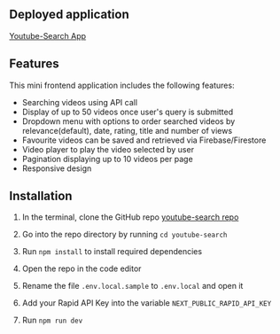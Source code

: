 ## Deployed application
[Youtube-Search App](https://youtube-search-psi.vercel.app/)

## Features
This mini frontend application includes the following features:
* Searching videos using API call
* Display of up to 50 videos once user's query is submitted
* Dropdown menu with options to order searched videos by relevance(default), date, rating, title and number of views
* Favourite videos can be saved and retrieved via Firebase/Firestore
* Video player to play the video selected by user
* Pagination displaying up to 10 videos per page
* Responsive design

## Installation

1. In the terminal, clone the GitHub repo [youtube-search repo](https://github.com/limagisele/youtube-search.git)

2. Go into the repo directory by running  `cd youtube-search`
3. Run `npm install` to install required dependencies
4. Open the repo in the code editor
5. Rename the file `.env.local.sample` to `.env.local` and open it
6. Add your Rapid API Key into the variable `NEXT_PUBLIC_RAPID_API_KEY`
7. Run `npm run dev`
